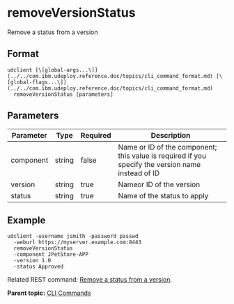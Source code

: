 # removeVersionStatus

Remove a status from a version

## Format

```
udclient [\[global-args...\]](../../com.ibm.udeploy.reference.doc/topics/cli_command_format.md) [\[global-flags...\]](../../com.ibm.udeploy.reference.doc/topics/cli_command_format.md)
  removeVersionStatus [parameters]
```

## Parameters

|Parameter|Type|Required|Description|
|---------|----|--------|-----------|
|component|string|false|Name or ID of the component; this value is required if you specify the version name instead of ID|
|version|string|true|Nameor ID of the version|
|status|string|true|Name of the status to apply|

## Example

```
udclient -username jsmith -password passwd 
  -weburl https://myserver.example.com:8443
  removeVersionStatus 
  -component JPetStore-APP 
  -version 1.0 
  -status Approved
```

Related REST command: [Remove a status from a version](rest_cli_version_status_delete.md).

**Parent topic:** [CLI Commands](../../com.ibm.udeploy.reference.doc/topics/cli_commands.md)

